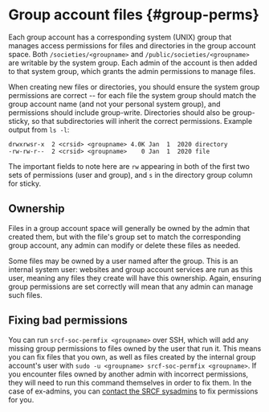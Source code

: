 Group account files {#group-perms}
===================

Each group account has a corresponding system (UNIX) group that manages
access permissions for files and directories in the group account space.
Both `/societies/<groupname>` and `/public/societies/<groupname>` are
writable by the system group. Each admin of the account is then added to
that system group, which grants the admin permissions to manage files.

When creating new files or directories, you should ensure the system
group permissions are correct \-- for each file the system group should
match the group account name (and not your personal system group), and
permissions should include group-write. Directories should also be
group-sticky, so that subdirectories will inherit the correct
permissions. Example output from `ls -l`:

    drwxrwsr-x  2 <crsid> <groupname> 4.0K Jan  1  2020 directory
    -rw-rw-r--  2 <crsid> <groupname>    0 Jan  1  2020 file

The important fields to note here are `rw` appearing in both of the
first two sets of permissions (user and group), and `s` in the directory
group column for sticky.

Ownership
---------

Files in a group account space will generally be owned by the admin that
created them, but with the file\'s group set to match the corresponding
group account, any admin can modify or delete these files as needed.

Some files may be owned by a user named after the group. This is an
internal system user: websites and group account services are run as
this user, meaning any files they create will have this ownership.
Again, ensuring group permissions are set correctly will mean that any
admin can manage such files.

Fixing bad permissions
----------------------

You can run `srcf-soc-permfix <groupname>` over SSH, which will add any
missing group permissions to files owned by the user that run it. This
means you can fix files that you own, as well as files created by the
internal group account\'s user with
`sudo -u <groupname> srcf-soc-permfix <groupname>`. If you encounter
files owned by another admin with incorrect permissions, they will need
to run this command themselves in order to fix them. In the case of
ex-admins, you can [contact the SRCF
sysadmins](https://www.srcf.net/contact) to fix permissions for you.
